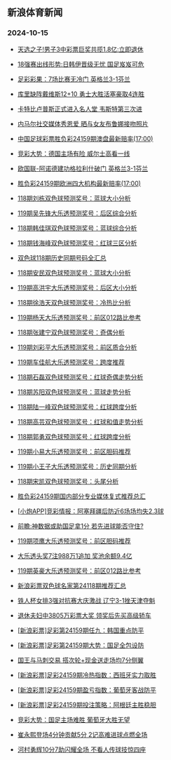## 新浪体育新闻 
### 2024-10-15

+ [天选之子!男子3中彩票巨奖共揽1.8亿:立即退休](https://sports.sina.com.cn/l/2024-10-14/doc-incsnkcc5573292.shtml)

+ [18强赛出线形势:日韩伊晋级无忧 国足岌岌可危](https://sports.sina.com.cn/l/2024-10-14/doc-incsnusz2207959.shtml)

+ [足彩彩果：7场比赛无冷门 英格兰3-1芬兰](https://sports.sina.com.cn/l/2024-10-14/doc-incsnkck8559425.shtml)

+ [库里缺阵戴维斯12+10 勇士大胜活塞豪取4连胜](https://sports.sina.com.cn/basketball/nba/2024-10-14/doc-incsnyyv5314341.shtml)

+ [卡特比卢普斯正式进入名人堂 韦斯特第三次进](https://sports.sina.com.cn/basketball/nba/2024-10-14/doc-incsnusx5431046.shtml)

+ [内马尔社交媒体秀恩爱 晒与女友布鲁娜接吻照片](https://sports.sina.com.cn/global/others/2024-10-14/doc-incspfhx1395478.shtml)

+ [中国足球彩票胜负彩24159期澳盘最新赔率(17:00)](https://sports.sina.com.cn/l/2024-10-14/doc-incsnqmf1658364.shtml)

+ [竞彩大势：德国主场有险 威尔士高看一线](https://sports.sina.com.cn/l/2024-10-14/doc-incsnkcc5571973.shtml)

+ [欧国联-阿诺德建功格拉利什破门 英格兰3-1芬兰](https://sports.sina.com.cn/g/pl/2024-10-14/doc-incsnqmc2247167.shtml)

+ [胜负彩24159期欧洲四大机构最新赔率(17:00)](https://sports.sina.com.cn/l/2024-10-14/doc-incsnqmc2235620.shtml)

+ [118期刘栋双色球预测奖号：蓝球大小分析](https://sports.sina.com.cn/l/2024-10-14/doc-incspfht5246034.shtml)

+ [119期吴先锋大乐透预测奖号：后区综合分析](https://sports.sina.com.cn/l/2024-10-14/doc-incsnyyv5346575.shtml)

+ [118期韩佳琪双色球预测奖号：蓝球综合分析](https://sports.sina.com.cn/l/2024-10-14/doc-incspfhx1421323.shtml)

+ [118期钱海峰双色球预测奖号：红球三区分析](https://sports.sina.com.cn/l/2024-10-14/doc-incspfht5245689.shtml)

+ [双色球118期历史同期号码全汇总](https://sports.sina.com.cn/l/2024-10-14/doc-incspfhy8183449.shtml)

+ [118期安民双色球预测奖号：蓝球大小分析](https://sports.sina.com.cn/l/2024-10-14/doc-incspfhv2019741.shtml)

+ [119期高洪宇大乐透预测奖号：后区大小分析](https://sports.sina.com.cn/l/2024-10-14/doc-incspfhx1398041.shtml)

+ [118期徐浩天双色球预测奖号：冷热比分析](https://sports.sina.com.cn/l/2024-10-14/doc-incspfht5247251.shtml)

+ [119期杨天大乐透预测奖号：前区012路比参考](https://sports.sina.com.cn/l/2024-10-14/doc-incsnyyx2116217.shtml)

+ [118期张建宁双色球预测奖号：奇偶分析](https://sports.sina.com.cn/l/2024-10-14/doc-incspfhy8203519.shtml)

+ [119期刘彩平大乐透预测奖号：前区质合分析](https://sports.sina.com.cn/l/2024-10-14/doc-incspfhv2002838.shtml)

+ [119期车佳航大乐透预测奖号：跨度推荐](https://sports.sina.com.cn/l/2024-10-14/doc-incspfhx1399325.shtml)

+ [118期石磊双色球预测奖号：红球奇偶走势分析](https://sports.sina.com.cn/l/2024-10-14/doc-incspfhx1418884.shtml)

+ [118期苏阳双色球预测奖号：蓝球走势分析](https://sports.sina.com.cn/l/2024-10-14/doc-incspfht5237758.shtml)

+ [118期陆一峰双色球预测奖号：红球跨度分析](https://sports.sina.com.cn/l/2024-10-14/doc-incspfhv2020757.shtml)

+ [118期高芸双色球预测奖号：红球和值走势分析](https://sports.sina.com.cn/l/2024-10-14/doc-incspfhy8197148.shtml)

+ [118期郭勇双色球预测奖号：红球跨度分析](https://sports.sina.com.cn/l/2024-10-14/doc-incspfhy8195249.shtml)

+ [119期小易大乐透预测奖号：前区胆码推荐](https://sports.sina.com.cn/l/2024-10-14/doc-incsnyyv5342150.shtml)

+ [119期小王子大乐透预测奖号：历史同期分析](https://sports.sina.com.cn/l/2024-10-14/doc-incsnyyx2122449.shtml)

+ [118期宋凯双色球预测奖号：头尾分析](https://sports.sina.com.cn/l/2024-10-14/doc-incspfhy8188578.shtml)

+ [胜负彩24159期国内部分专业媒体复式推荐总汇](https://sports.sina.com.cn/l/2024-10-14/doc-incspfhx1461584.shtml)

+ [[小炮APP]竞彩情报：阿塞拜疆后防近6场场均失2.3球](https://sports.sina.com.cn/l/2024-10-14/doc-incsnusx5412883.shtml)

+ [前瞻:神数据或助国足拿1分 若先进球能否守住?](https://sports.sina.com.cn/l/2024-10-14/doc-incspmqv1358876.shtml)

+ [119期项鹰大乐透预测奖号：前区胆码推荐](https://sports.sina.com.cn/l/2024-10-14/doc-incsnyza8300518.shtml)

+ [大乐透头奖7注988万1追加 奖池余额9.4亿](https://sports.sina.com.cn/l/2024-10-14/doc-incspwer1265347.shtml)

+ [119期英豪大乐透预测奖号：前区012路比参考](https://sports.sina.com.cn/l/2024-10-14/doc-incsnyyz1518395.shtml)

+ [新浪彩票双色球名家第24118期推荐汇总](https://sports.sina.com.cn/l/2024-10-14/doc-incspfhy8202472.shtml)

+ [铁人杯女排3强对抗赛大庆激战 辽宁3-1挫天津夺魁](https://sports.sina.com.cn/others/volleyball/2024-10-14/doc-incsprwp5120561.shtml)

+ [退休夫妇中3805万彩票大奖 领奖后先买高级轿车](https://sports.sina.com.cn/l/2024-10-15/doc-incsqtkf1006155.shtml)

+ [[新浪彩票]足彩第24159期任九：韩国重点防平](https://sports.sina.com.cn/l/2024-10-15/doc-incsqtiz4630281.shtml)

+ [[新浪彩票]足彩第24159期大势：国足全包设防](https://sports.sina.com.cn/l/2024-10-15/doc-incsqtkf1013161.shtml)

+ [国王与马刺交易 搭次轮+现金送走场均7分侧翼](https://sports.sina.com.cn/basketball/nba/2024-10-15/doc-incsqtkc1430408.shtml)

+ [[新浪彩票]足彩24159期冷热指数：西班牙实力取胜](https://sports.sina.com.cn/l/2024-10-15/doc-incsqtkh7795452.shtml)

+ [[新浪彩票]足彩24159期盈亏指数：葡萄牙客战防平](https://sports.sina.com.cn/l/2024-10-15/doc-incsqtiz4631494.shtml)

+ [[新浪彩票]足彩24159期投注策略：阿根廷主胜稳胆](https://sports.sina.com.cn/l/2024-10-15/doc-incsqtkh7791791.shtml)

+ [竞彩大势：国足主场难胜 葡萄牙大胜无望](https://sports.sina.com.cn/l/2024-10-15/doc-incsqtkc1411529.shtml)

+ [崔永熙登场4分钟贡献5分 2记高难进球点燃全场](https://sports.sina.com.cn/basketball/nba/2024-10-15/doc-incsrcxv4477132.shtml)

+ [河村勇辉10分7助闪耀全场 不看人传球技惊四座](https://sports.sina.com.cn/basketball/nba/2024-10-15/doc-incsrcxv4488309.shtml)

